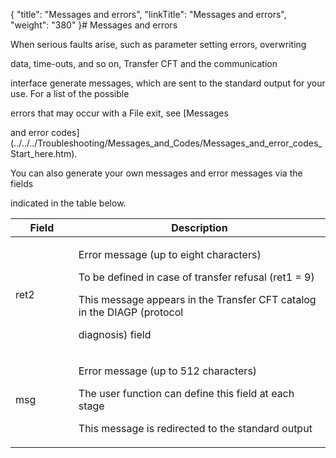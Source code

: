 {
    "title": "Messages and errors",
    "linkTitle": "Messages and errors",
    "weight": "380"
}# <span id="Messages_and_errors___file_exit"></span>Messages and errors



When serious faults arise, such as parameter setting errors, overwriting

data, time-outs, and so on, <span>Transfer CFT</span> and the communication

interface generate messages, which are sent to the standard output for your use. For a list of the possible

errors that may occur with a File exit, see [Messages

and error codes](../../../Troubleshooting/Messages_and_Codes/Messages_and_error_codes_Start_here.htm).



You can also generate your own messages and error messages via the fields

indicated in the table below.



<table data-cellspacing="0" width="90%">
<thead>
<tr>
<th>Field</th>
<th>Description</th>
</tr>
</thead>
<tbody>
<tr>
<td data-valign="top" width="20%"><p>ret2</p></td>
<td data-valign="top" width="80%"><p>Error message (up to eight characters)<br/>

To be defined in case of transfer refusal (ret1 = 9)<br/>

This message appears in the <span>Transfer CFT</span> catalog in the DIAGP (protocol

diagnosis) field </p></td>
</tr>
<tr>
<td data-valign="top" width="20%"><p>msg </p></td>
<td data-valign="top" width="80%"><p>Error message (up to 512 characters)<br/>

The user function can define this field at each stage<br/>

This message is redirected to the standard output </p></td>
</tr>
</tbody>
</table>
